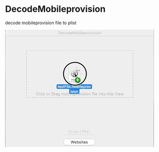 # DecodeMobileprovision
decode mobileprovision file  to plist

![](https://github.com/XieXieZhongxi/DecodeMobileprovision/blob/master/DecodeMobileprovision.gif)
